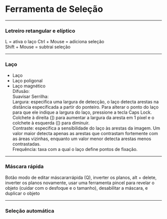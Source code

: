 # Ferramenta de Seleção 

---

### Letreiro retangular e elíptico

L = ativa o laço
Ctrl + Mouse = adiciona seleção    
Shift + Mouse = subtrai seleção   

---

### Laço
+ Laço    
+ Laço poligonal    
+ Laço magnético    
Difusão:     
Suavisar Serrilha:     
Largura: especifica uma largura de detecção, o laço detecta arestas na distância especificada a partir do ponteiro. Para alterar o ponto do laço para que ele indique a largura do laço, pressione a tecla Caps Lock.  Colchete à direita (]) para aumentar a largura da aresta em 1 pixel e o colchete à esquerda ([) para diminuir.   
Contraste: especifica a sensibilidade do laço às arestas da imagem. Um valor maior detecta apenas as arestas que contrastam fortemente com as áreas vizinhas, enquanto um valor menor detecta arestas menos contrastadas.     
Frequência: taxa com a qual o laço define pontos de fixação.    

---

### Máscara rápida
Botão modo de editar máscararrápida (Q), inverter os planos, alt + delete, inverter os planos novamente, usar uma ferramenta pincel para revelar o objeto (cuidar com o desfoque e o tamanho), desabilitar a máscara, e duplicar o objeto

---

### Seleção automática
